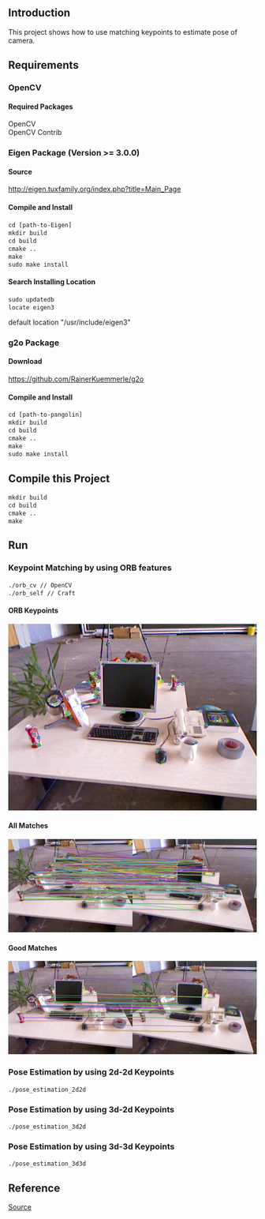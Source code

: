 ## Introduction
This project shows how to use matching keypoints to estimate pose of camera.
## Requirements
### OpenCV
#### Required Packages
OpenCV  
OpenCV Contrib

### Eigen Package (Version >= 3.0.0)
#### Source
http://eigen.tuxfamily.org/index.php?title=Main_Page

#### Compile and Install
```
cd [path-to-Eigen]
mkdir build
cd build
cmake ..
make 
sudo make install 
```

#### Search Installing Location
```
sudo updatedb
locate eigen3
```

default location "/usr/include/eigen3"



### g2o Package
#### Download
https://github.com/RainerKuemmerle/g2o

#### Compile and Install
```
cd [path-to-pangolin]
mkdir build
cd build
cmake ..
make 
sudo make install 
```

## Compile this Project
```
mkdir build
cd build
cmake ..
make 
```

## Run
### Keypoint Matching by using ORB features
```
./orb_cv // OpenCV
./orb_self // Craft
```
#### ORB Keypoints
![ORB_features.png](https://github.com/HugoNip/KeypointsSLAM/blob/master/results/ORB_features.png)

#### All Matches
![all_matches.png](https://github.com/HugoNip/KeypointsSLAM/blob/master/results/all_matches.png)

#### Good Matches
![good_matches.png](https://github.com/HugoNip/KeypointsSLAM/blob/master/results/good_matches.png)

### Pose Estimation by using 2d-2d Keypoints
```
./pose_estimation_2d2d
```
### Pose Estimation by using 3d-2d Keypoints
```
./pose_estimation_3d2d
```

### Pose Estimation by using 3d-3d Keypoints
```
./pose_estimation_3d3d
```

## Reference
[Source](https://github.com/HugoNip/slambook2/tree/master/ch7)
